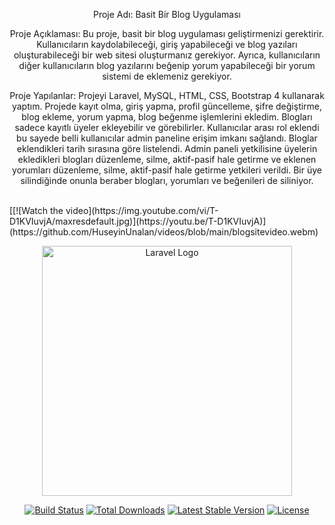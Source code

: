 <p align="center">Proje Adı: Basit Bir Blog Uygulaması</p>

<p align="center">
Proje Açıklaması: Bu proje, basit bir blog uygulaması geliştirmenizi gerektirir. Kullanıcıların kaydolabileceği, giriş yapabileceği ve blog yazıları oluşturabileceği bir web sitesi oluşturmanız gerekiyor. Ayrıca, kullanıcıların diğer kullanıcıların blog yazılarını beğenip yorum yapabileceği bir yorum sistemi de eklemeniz gerekiyor.
    </p>
<p align="center">
Proje Yapılanlar: Projeyi Laravel, MySQL, HTML, CSS, Bootstrap 4 kullanarak yaptım.
Projede kayıt olma, giriş yapma, profil güncelleme, şifre değiştirme, blog ekleme, yorum yapma, blog beğenme işlemlerini ekledim. Blogları sadece kayıtlı üyeler ekleyebilir ve görebilirler. Kullanıcılar arası rol eklendi bu sayede belli kullanıcılar admin paneline erişim imkanı sağlandı. Bloglar eklendikleri tarih sırasına göre listelendi.
Admin paneli yetkilisine üyelerin ekledikleri blogları düzenleme, silme, aktif-pasif hale getirme ve eklenen yorumları düzenleme, silme, aktif-pasif hale getirme yetkileri verildi.
Bir üye silindiğinde onunla beraber blogları, yorumları ve beğenileri de siliniyor.</p>

<br>
[[![Watch the video](https://img.youtube.com/vi/T-D1KVIuvjA/maxresdefault.jpg)](https://youtu.be/T-D1KVIuvjA)](https://github.com/HuseyinUnalan/videos/blob/main/blogsitevideo.webm)


<p align="center"><a href="https://laravel.com" target="_blank"><img src="https://raw.githubusercontent.com/laravel/art/master/logo-lockup/5%20SVG/2%20CMYK/1%20Full%20Color/laravel-logolockup-cmyk-red.svg" width="400" alt="Laravel Logo"></a></p>

<p align="center">
<a href="https://github.com/laravel/framework/actions"><img src="https://github.com/laravel/framework/workflows/tests/badge.svg" alt="Build Status"></a>
<a href="https://packagist.org/packages/laravel/framework"><img src="https://img.shields.io/packagist/dt/laravel/framework" alt="Total Downloads"></a>
<a href="https://packagist.org/packages/laravel/framework"><img src="https://img.shields.io/packagist/v/laravel/framework" alt="Latest Stable Version"></a>
<a href="https://packagist.org/packages/laravel/framework"><img src="https://img.shields.io/packagist/l/laravel/framework" alt="License"></a>
</p>

